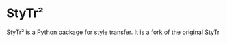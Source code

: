 # StyTr²

StyTr² is a Python package for style transfer. It is a fork of the original [StyTr](https://github.com/diyiiyiii/StyTR-2)
